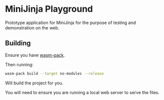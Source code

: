 # MiniJinja Playground

Prototype application for MiniJinja for the purpose of testing and demonstration on the web.

## Building

Ensure you have [wasm-pack](https://github.com/rustwasm/wasm-pack).

Then running:

```sh
wasm-pack build --target no-modules --release
```

Will build the project for you.

You will need to ensure you are running a local web server to serve the files.